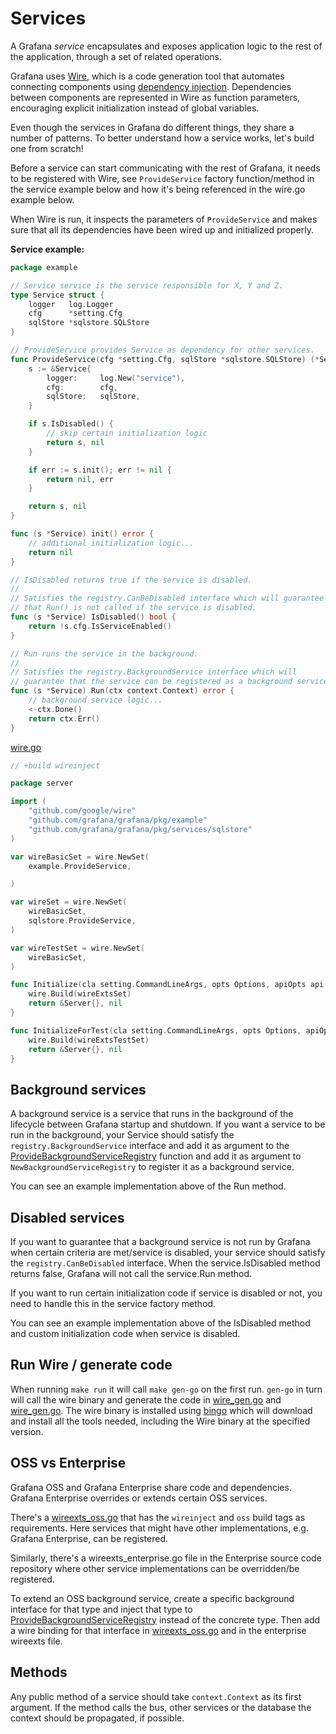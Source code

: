 # Services

A Grafana _service_ encapsulates and exposes application logic to the rest of the application, through a set of related operations.

Grafana uses [Wire](https://github.com/google/wire), which is a code generation tool that automates connecting components using [dependency injection](https://en.wikipedia.org/wiki/Dependency_injection). Dependencies between components are represented in Wire as function parameters, encouraging explicit initialization instead of global variables.

Even though the services in Grafana do different things, they share a number of patterns. To better understand how a service works, let's build one from scratch!

Before a service can start communicating with the rest of Grafana, it needs to be registered with Wire, see `ProvideService` factory function/method in the service example below and how it's being referenced in the wire.go example below.

When Wire is run, it inspects the parameters of `ProvideService` and makes sure that all its dependencies have been wired up and initialized properly.

**Service example:**

```go
package example

// Service service is the service responsible for X, Y and Z.
type Service struct {
    logger   log.Logger
    cfg      *setting.Cfg
    sqlStore *sqlstore.SQLStore
}

// ProvideService provides Service as dependency for other services.
func ProvideService(cfg *setting.Cfg, sqlStore *sqlstore.SQLStore) (*Service, error) {
    s := &Service{
        logger:     log.New("service"),
        cfg:        cfg,
        sqlStore:   sqlStore,
    }

    if s.IsDisabled() {
        // skip certain initialization logic
        return s, nil
    }

    if err := s.init(); err != nil {
        return nil, err
    }

    return s, nil
}

func (s *Service) init() error {
    // additional initialization logic...
    return nil
}

// IsDisabled returns true if the service is disabled.
//
// Satisfies the registry.CanBeDisabled interface which will guarantee
// that Run() is not called if the service is disabled.
func (s *Service) IsDisabled() bool {
	return !s.cfg.IsServiceEnabled()
}

// Run runs the service in the background.
//
// Satisfies the registry.BackgroundService interface which will
// guarantee that the service can be registered as a background service.
func (s *Service) Run(ctx context.Context) error {
    // background service logic...
    <-ctx.Done()
    return ctx.Err()
}
```

[wire.go](/pkg/server/wire.go)

```go
// +build wireinject

package server

import (
	"github.com/google/wire"
	"github.com/grafana/grafana/pkg/example"
    "github.com/grafana/grafana/pkg/services/sqlstore"
)

var wireBasicSet = wire.NewSet(
	example.ProvideService,

)

var wireSet = wire.NewSet(
	wireBasicSet,
	sqlstore.ProvideService,
)

var wireTestSet = wire.NewSet(
	wireBasicSet,
)

func Initialize(cla setting.CommandLineArgs, opts Options, apiOpts api.ServerOptions) (*Server, error) {
	wire.Build(wireExtsSet)
	return &Server{}, nil
}

func InitializeForTest(cla setting.CommandLineArgs, opts Options, apiOpts api.ServerOptions, sqlStore *sqlstore.SQLStore) (*Server, error) {
	wire.Build(wireExtsTestSet)
	return &Server{}, nil
}

```

## Background services

A background service is a service that runs in the background of the lifecycle between Grafana startup and shutdown. If you want a service to be run in the background, your Service should satisfy the `registry.BackgroundService` interface and add it as argument to the [ProvideBackgroundServiceRegistry](/pkg/server/backgroundsvcs/background_services.go) function and add it as argument to `NewBackgroundServiceRegistry` to register it as a background service.

You can see an example implementation above of the Run method.

## Disabled services

If you want to guarantee that a background service is not run by Grafana when certain criteria are met/service is disabled, your service should satisfy the `registry.CanBeDisabled` interface. When the service.IsDisabled method returns false, Grafana will not call the service.Run method.

If you want to run certain initialization code if service is disabled or not, you need to handle this in the service factory method.

You can see an example implementation above of the IsDisabled method and custom initialization code when service is disabled.

## Run Wire / generate code

When running `make run` it will call `make gen-go` on the first run. `gen-go` in turn will call the wire binary and generate the code in [wire_gen.go](/pkg/server/wire_gen.go) and [wire_gen.go](/pkg/cmd/grafana-cli/runner/wire_gen.go). The wire binary is installed using [bingo](https://github.com/bwplotka/bingo) which will download and install all the tools needed, including the Wire binary at the specified version.

## OSS vs Enterprise

Grafana OSS and Grafana Enterprise share code and dependencies. Grafana Enterprise overrides or extends certain OSS services.

There's a [wireexts_oss.go](/pkg/server/wireexts_oss.go) that has the `wireinject` and `oss` build tags as requirements. Here services that might have other implementations, e.g. Grafana Enterprise, can be registered.

Similarly, there's a wireexts_enterprise.go file in the Enterprise source code repository where other service implementations can be overridden/be registered.

To extend an OSS background service, create a specific background interface for that type and inject that type to [ProvideBackgroundServiceRegistry](/pkg/server/backgroundsvcs/background_services.go) instead of the concrete type. Then add a wire binding for that interface in [wireexts_oss.go](/pkg/server/wireexts_oss.go) and in the enterprise wireexts file.

## Methods

Any public method of a service should take `context.Context` as its first argument. If the method calls the bus, other services or the database the context should be propagated, if possible.
